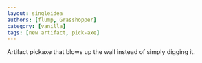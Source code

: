 ```yaml
---
layout: singleidea
authors: [flump, Grasshopper]
category: [vanilla]
tags: [new artifact, pick-axe]
---
```

Artifact pickaxe that blows up the wall instead of simply digging it.
